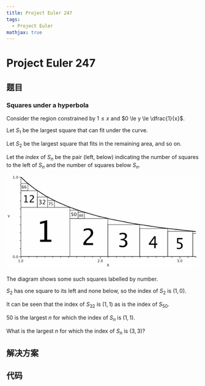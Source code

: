 ```yaml
---
title: Project Euler 247
tags:
  - Project Euler
mathjax: true
---
```

<escape><!-- more --></escape>

# Project Euler 247

## 题目

### Squares under a hyperbola

Consider the region constrained by $1 \le x$ and $0 \le y \le \dfrac{1}{x}$.

Let $S_1$ be the largest square that can fit under the curve.

Let $S_2$ be the largest square that fits in the remaining area, and so on.

Let the *index* of $S_n$ be the pair (left, below) indicating the number of squares to the left of $S_n$ and the number of squares below $S_n$.

![](../images/p247_hypersquares.gif)

The diagram shows some such squares labelled by number.

$S_2$ has one square to its left and none below, so the index of $S_2$ is $(1,0)$.

It can be seen that the index of $S_{32}$ is $(1,1)$ as is the index of $S_{50}$.

$50$ is the largest $n$ for which the index of $S_n$ is $(1,1)$.

What is the largest $n$ for which the index of $S_n$ is $(3,3)$?

## 解决方案

## 代码
